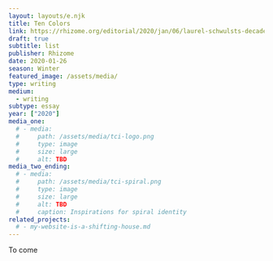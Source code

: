 ```yaml
---
layout: layouts/e.njk
title: Ten Colors
link: https://rhizome.org/editorial/2020/jan/06/laurel-schwulsts-decade-in-internet
draft: true
subtitle: list
publisher: Rhizome
date: 2020-01-26
season: Winter
featured_image: /assets/media/
type: writing
medium:
  - writing
subtype: essay
year: ["2020"]
media_one:
  # - media:
  #     path: /assets/media/tci-logo.png
  #     type: image
  #     size: large
  #     alt: TBD
media_two_ending:
  # - media:
  #     path: /assets/media/tci-spiral.png
  #     type: image
  #     size: large
  #     alt: TBD
  #     caption: Inspirations for spiral identity
related_projects:
  # - my-website-is-a-shifting-house.md
---
```


To come
